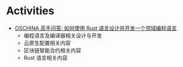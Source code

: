 # Activities

- [OSCHINA 高手问答: 如何使用 Rust 语言设计并开发一个领域编程语言](https://mp.weixin.qq.com/s/VDbGwzAKj-RZerBPb0e6OQ)
  - 编程语言及编译器相关设计与开发
  - 云原生配置相关内容
  - 区块链智能合约相关内容
  - Rust 语言相关内容